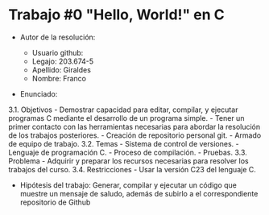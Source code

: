 # Trabajo #0 "Hello, World!" en C

- Autor de la resolución:
    - Usuario github:
    - Legajo: 203.674-5
    - Apellido: Giraldes
    - Nombre: Franco

- Enunciado:

3.1. Objetivos
    - Demostrar capacidad para editar, compilar, y ejecutar programas C mediante el desarrollo de un programa simple.
    - Tener un primer contacto con las herramientas necesarias para abordar la resolución de los trabajos posteriores.
    - Creación de repositorio personal git.
    - Armado de equipo de trabajo.
3.2. Temas
    - Sistema de control de versiones.
    - Lenguaje de programación C.
    - Proceso de compilación.
    - Pruebas.
3.3. Problema 
    - Adquirir y preparar los recursos necesarias para resolver los trabajos del curso.
3.4. Restricciones 
    - Usar la versión C23 del lenguaje C.

- Hipótesis del trabajo: Generar, compilar y ejecutar un código que muestre un mensaje de saludo, además de subirlo a el correspondiente repositorio de Github
